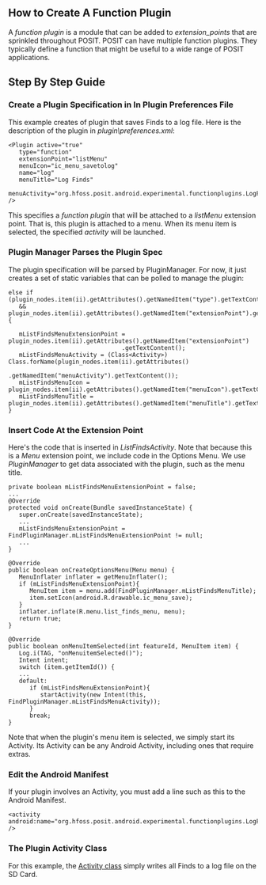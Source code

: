 ## How to Create A Function Plugin ##

A _function plugin_ is a module that can be added to _extension\_points_ that are sprinkled throughout POSIT.  POSIT can have multiple function plugins.  They typically define a function that might be useful to a wide range of POSIT applications.

## Step By Step Guide ##

### Create a Plugin Specification in In Plugin Preferences File ###
This example creates of plugin that saves Finds to a log file.  Here is the description of the plugin in _plugin\preferences.xml_:

```
<Plugin active="true" 
   type="function" 
   extensionPoint="listMenu"
   menuIcon="ic_menu_savetolog" 
   name="log" 
   menuTitle="Log Finds"
   menuActivity="org.hfoss.posit.android.experimental.functionplugins.LogFindsActivity" 
/>
```

This specifies a _function plugin_ that will be attached to a _listMenu_ extension point.  That is, this plugin is attached to a menu. When its menu item is selected, the specified _activity_ will be launched.

### Plugin Manager Parses the Plugin Spec ###

The plugin specification will be parsed by PluginManager.  For now, it just creates a set of static variables that can be polled to manage the plugin:

```
else if (plugin_nodes.item(ii).getAttributes().getNamedItem("type").getTextContent().equals("function") 
   && plugin_nodes.item(ii).getAttributes().getNamedItem("extensionPoint").getTextContent().equals("listMenu")) {
					
   mListFindsMenuExtensionPoint = plugin_nodes.item(ii).getAttributes().getNamedItem("extensionPoint")
								.getTextContent();
   mListFindsMenuActivity = (Class<Activity>) Class.forName(plugin_nodes.item(ii).getAttributes()
								.getNamedItem("menuActivity").getTextContent());
   mListFindsMenuIcon = plugin_nodes.item(ii).getAttributes().getNamedItem("menuIcon").getTextContent();
   mListFindsMenuTitle = plugin_nodes.item(ii).getAttributes().getNamedItem("menuTitle").getTextContent();
}
```

### Insert Code At the Extension Point ###

Here's the code that is inserted in _ListFindsActivity_.  Note that because this is a _Menu_ extension point, we include code in the Options Menu. We use _PluginManager_ to get data associated with the plugin, such as the menu title.

```
private boolean mListFindsMenuExtensionPoint = false;
...
@Override
protected void onCreate(Bundle savedInstanceState) {
   super.onCreate(savedInstanceState);
   ...
   mListFindsMenuExtensionPoint = FindPluginManager.mListFindsMenuExtensionPoint != null;
   ...
}

@Override
public boolean onCreateOptionsMenu(Menu menu) {
   MenuInflater inflater = getMenuInflater();
   if (mListFindsMenuExtensionPoint){
      MenuItem item = menu.add(FindPluginManager.mListFindsMenuTitle);
      item.setIcon(android.R.drawable.ic_menu_save);
   }
   inflater.inflate(R.menu.list_finds_menu, menu);
   return true;
}

@Override
public boolean onMenuItemSelected(int featureId, MenuItem item) {
   Log.i(TAG, "onMenuitemSelected()");
   Intent intent;
   switch (item.getItemId()) {
   ...
   default:
      if (mListFindsMenuExtensionPoint){
         startActivity(new Intent(this, FindPluginManager.mListFindsMenuActivity));
      }
      break;
}
```

Note that when the plugin's menu item is selected, we simply start its Activity.  Its Activity can be any Android Activity, including ones that require extras.

### Edit the Android Manifest ###

If your plugin involves an Activity, you must add a line such as this to the Android Manifest.

```
<activity android:name="org.hfoss.posit.android.experimental.functionplugins.LogFindsActivity" />

```

### The Plugin Activity Class ###

For this example, the [Activity class](http://code.google.com/p/posit-mobile/source/browse/src/org/hfoss/posit/android/experimental/functionplugins/LogFindsActivity.java?spec=svn.plugin.9b23e19e52f327b23e518e341545c2c744e5f2fb&repo=plugin&name=test_branch&r=9b23e19e52f327b23e518e341545c2c744e5f2fb) simply writes all Finds to a log file on the SD Card.
